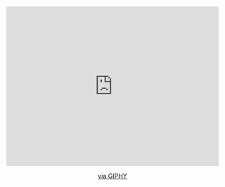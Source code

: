 <div id="header" align="center">
<iframe src="https://giphy.com/embed/SWoSkN6DxTszqIKEqv" width="480" height="360" frameBorder="0" class="giphy-embed" allowFullScreen></iframe><p><a href="https://giphy.com/gifs/SWoSkN6DxTszqIKEqv">via GIPHY</a></p>
</div>

<!--
**ZhuravelAndreyVladimirov/ZhuravelAndreyVladimirov** is a ✨ _special_ ✨ repository because its `README.md` (this file) appears on your GitHub profile.

Here are some ideas to get you started:

- 🔭 I’m currently working on ...
- 🌱 I’m currently learning ...
- 👯 I’m looking to collaborate on ...
- 🤔 I’m looking for help with ...
- 💬 Ask me about ...
- 📫 How to reach me: ...
- 😄 Pronouns: ...
- ⚡ Fun fact: ...
-->
